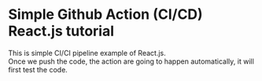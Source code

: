 # Simple Github Action (CI/CD) React.js tutorial
This is simple CI/CI pipeline example of React.js. <br />
Once we push the code, the action are going to happen automatically, it will first test the code.